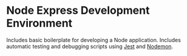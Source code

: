 # Node Express Development Environment

Includes basic boilerplate for developing a Node application. Includes automatic testing and debugging scripts using [Jest](https://jestjs.io/docs/en/getting-started) and [Nodemon](https://nodemon.io/).